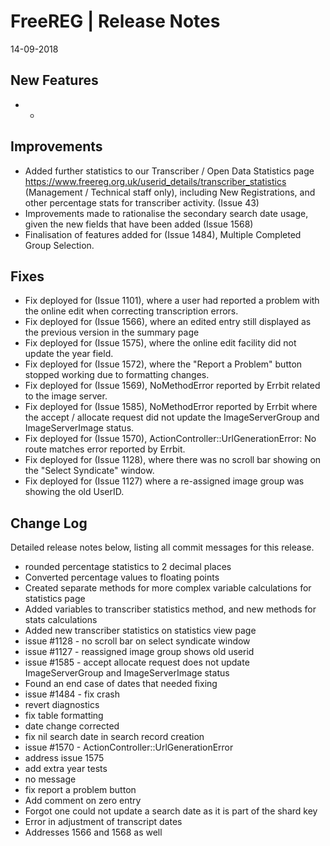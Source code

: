 __FreeREG | Release Notes__
  =======================
  14-09-2018

  __New Features__
  ----------------

  * -


  __Improvements__
  ----------------

  * Added further statistics to our Transcriber / Open Data Statistics page https://www.freereg.org.uk/userid_details/transcriber_statistics (Management / Technical staff only), including New Registrations, and other percentage stats for transcriber activity. (Issue 43) 
  * Improvements made to rationalise the secondary search date usage, given the new fields that have been added (Issue 1568)
  * Finalisation of features added for (Issue 1484), Multiple Completed Group Selection.



  __Fixes__
  ---------

  * Fix deployed for (Issue 1101), where a user had reported a problem with the online edit when correcting transcription errors.
  * Fix deployed for (Issue 1566), where an edited entry still displayed as the previous version in the summary page 
  * Fix deployed for (Issue 1575), where the online edit facility did not update the year field.
  * Fix deployed for (Issue 1572), where the "Report a Problem" button stopped working due to formatting changes.
  * Fix deployed for (Issue 1569), NoMethodError reported by Errbit related to the image server.
  * Fix deployed for (Issue 1585), NoMethodError reported by Errbit where the accept / allocate request did not update the ImageServerGroup and ImageServerImage status.
  * Fix deployed for (Issue 1570), ActionController::UrlGenerationError: No route matches error reported by Errbit.
  * Fix deployed for (Issue 1128), where there was no scroll bar showing on the "Select Syndicate" window.
  * Fix deployed for (Issue 1127) where a re-assigned image group was showing the old UserID. 


  __Change Log__
  ----------------

  Detailed release notes below, listing all commit messages for this release.


* rounded percentage statistics to 2 decimal places
* Converted percentage values to floating points
* Created separate methods for more complex variable calculations for statistics page
* Added variables to transcriber statistics method, and new methods for stats calculations
* Added new transcriber statistics on statistics view page
* issue #1128 - no scroll bar on select syndicate window
* issue #1127 - reassigned image group shows old userid
* issue #1585 - accept allocate request does not update ImageServerGroup and ImageServerImage status
* Found an end case of dates that needed fixing
* issue #1484 - fix crash
* revert diagnostics
* fix table formatting
* date change corrected
* fix nil search date in search record creation
* issue #1570 - ActionController::UrlGenerationError
* address issue 1575
* add extra year tests
* no message
* fix report a problem button
* Add comment on zero entry
* Forgot one could not update a search date as it is part of the shard key
* Error in adjustment of transcript dates
* Addresses 1566 and 1568 as well

  
